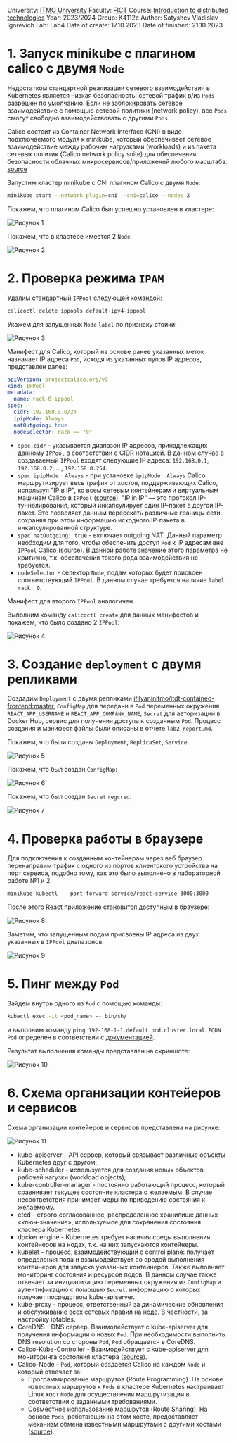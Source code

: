 University: [ITMO University](https://itmo.ru/ru/)
Faculty: [FICT](https://fict.itmo.ru)
Course: [Introduction to distributed technologies](https://github.com/itmo-ict-faculty/introduction-to-distributed-technologies)
Year: 2023/2024
Group: K4112c
Author: Satyshev Vladislav Igorevich
Lab: Lab4
Date of create: 17.10.2023
Date of finished: 21.10.2023


# 1. Запуск minikube с плагином calico с двумя `Node`

Недостатком стандартной реализации сетевого взаимодействия в Kubernetes является низкая безопасность: сетевой трафик в/из `Pods` разрешен по умолчанию. Если не заблокировать сетевое взаимодействие с помощью сетевой политики (network policy), все `Pods` смогут свободно взаимодействовать с другими `Pods`.

Calico состоит из Container Network Interface (CNI) в виде подключаемого модуля к minikube, который обеспечивает сетевое взаимодействие между рабочим нагрузками (workloads) и из пакета сетевых политик (Calico network policy suite) для обеспечения безопасности облачных микросервисов/приложений любого масштаба. [source](https://docs.tigera.io/calico/latest/about/)

Запустим кластер minikube с CNI плагином Calico с двумя `Node`:

```bash
minikube start --network-plugin=cni --cni=calico --nodes 2
```
Покажем, что плагином Calico был успешно установлен в кластере:

![Рисунок 1](images/1.PNG)

Покажем, что в кластере имеется 2 `Node`:

![Рисунок 2](images/2.PNG)

# 2. Проверка режима `IPAM`

Удалим стандартный `IPPool` следующей командой:

```bash
calicoctl delete ippools default-ipv4-ippool
```

Укажем для запущенных `Node` `label` по признаку стойки:

![Рисунок 3](images/3.PNG)

Манифест для Calico, который на основе ранее указанных меток назначает IP адреса `Pod`, исходя из указанных пулов IP адресов, представлен далее:

```yaml
apiVersion: projectcalico.org/v3
kind: IPPool
metadata:
  name: rack-0-ippool
spec:
  cidr: 192.168.0.0/24
  ipipMode: Always
  natOutgoing: true
  nodeSelector: rack == "0"
```

- `spec.cidr` - указывается диапазон IP адресов, принадлежащих данному `IPPool` в соответствии с CIDR нотацией. В данном случае в создаваемый `IPPool` входят следующие IP адреса: `192.168.0.1`, `192.168.0.2`, ..., `192.168.0.254`.
- `spec.ipipMode: Always` - при установке `ipipMode: Always` Calico маршрутизирует весь трафик от хостов, поддерживающих Calico, используя "IP в IP", ко всем сетевым контейнерам и виртуальным машинам Calico в `IPPool` ([source](https://docs.tigera.io/calico/latest/networking/configuring/vxlan-ipip#configure-ip-in-ip-encapsulation-for-all-inter-workload-traffic)).
"IP in IP" — это протокол IP-туннелирования, который инкапсулирует один IP-пакет в другой IP-пакет. Это позволяет данным пересекать различные границы сети, сохраняя при этом информацию исходного IP-пакета в инкапсулированной структуре.
- `spec.natOutgoing: true` - включает outgoing NAT. Данный параметр необходим для того, чтобы обеспечить доступ `Pod` к IP адресам вне `IPPool` Calico ([source](https://docs.tigera.io/calico/latest/networking/configuring/workloads-outside-cluster#enable-nat-for-pods-with-ip-addresses-that-are-not-routable-beyond-the-cluster)). В данной работе значение этого параметра не критично, т.к. обеспечения такого рода взаимодействия не требуется.
- `nodeSelector` - селектор `Node`, подам которых будет присвоен соответствующий `IPPool`. В данном случае требуется наличие `label` `rack: 0`.

Манифест для второго `IPPool` аналогичен.

Выполним команду `calicoctl create` для данных манифестов и покажем, что было создано 2 `IPPool`:

![Рисунок 4](images/4.PNG)

# 3. Создание `deployment` с двумя репликами

Создадим `Deployment` с двумя репликами [ifilyaninitmo/itdt-contained-frontend:master](https://hub.docker.com/repository/docker/ifilyaninitmo/itdt-contained-frontend), `ConfigMap` для передачи в `Pod` переменных окружения `REACT_APP_USERNAME` и `REACT_APP_COMPANY_NAME`, `Secret` для авторизации в Docker Hub, сервис для получения доступа к созданным `Pod`. Процесс создания и манифест файлы были описаны в отчете `lab2_report.md`.

Покажем, что были созданы `Deployment`, `ReplicaSet`, `Service`:

![Рисунок 5](images/5.PNG)

Покажем, что был создан `ConfigMap`:

![Рисунок 6](images/6.PNG)

Покажем, что был создан `Secret` `regcred`:

![Рисунок 7](images/7.PNG)

# 4. Проверка работы в браузере

Для подключения к созданным контейнерам через веб браузер перенаправим трафик с одного из портов клиентского устройства на порт сервиса, подобно тому, как это было выполнено в лабораторной работе №1 и 2:

```bash
minikube kubectl -- port-forward service/react-service 3000:3000
```

После этого React приложение становится доступным в браузере:

![Рисунок 8](images/8.PNG)

Заметим, что запущенным подам присвоены IP адреса из двух указанных в `IPPool` диапазонов:

![Рисунок 9](images/9.PNG)


# 5. Пинг между `Pod`

Зайдем внутрь одного из `Pod` с помощью команды:

```bash
kubectl exec -it <pod_name> -- bin/sh/
```
и выполним команду `ping 192-168-1-1.default.pod.cluster.local`. `FQDN` `Pod` определен в соответствии с [документацией](https://kubernetes.io/docs/concepts/services-networking/dns-pod-service/#pods). 

Результат выполнения команды представлен на скриншоте:

![Рисунок 10](images/10.PNG)

# 6. Схема организации контейеров и сервисов

Схема организации контейеров и сервисов представлена на рисунке:

![Рисунок 11](images/11.PNG)

- kube-apiserver - API сервер, который связывает различные объекты Kubernetes друг с другом;
- kube-scheduler - используется для создания новых объектов рабочей нагузки (workload objects);
- kube-controller-manager - постоянно работающий процесс, который сравнивает текущее состояние кластера с желаемым. В случае несоответствия принимает меры по приведению состояния к желаемому. 
- etcd - строго согласованное, распределенное хранилище данных «ключ-значение», используемое для сохранения состояния кластера Kubernetes.
- docker engine - Kubernetes требует наличия среды выполнения контейнеров на нодах, т.к. на них запускаются контейнеры.
- kubelet - процесс, взаимодействующий с control plane: получает определения пода и взаимодействует со средой выполнения контейнеров для запуска указанных контейнеров. Также выполняет мониторинг состояния и ресурсов подов. В данном случае также отвечает за инициализацию переменных окружения из `ConfigMap` и аутентификацию с помощью `Secret`, информацию о которых получает посредством kube-apiserver. 
- kube-proxy - процесс, ответственный за динамические обновления и обслуживание всех сетевых правил на ноде. В частности, за настройку iptables.
- CoreDNS - DNS сервер. Взаимодействует с kube-apiserver для получения информации о новых `Pod`. При необходимости выполнить DNS resolution со стороны `Pod`, `Pod` обращается в CoreDNS.
- Calico-Kube-Controller - Взаимодействует с kube-apiserver для мониторинга состояния кластера ([source](https://docs.tigera.io/calico/latest/reference/kube-controllers/configuration)).
- Calico-Node - `Pod`, который создается Calico на каждом `Node` и который отвечает за:
  - Программирование маршрутов (Route Programming). На основе известных маршрутов к `Pods` в кластере Kubernetes настраивает Linux хост `Node` для осуществления маршрутизации в соответствии с заданными требованиями.
  - Совместное использование маршрутов (Route Sharing). На основе `Pods`, работающих на этом хосте, предоставляет механизм обмена известными маршрутами с другими хостами ([source](https://tanzu.vmware.com/developer/guides/container-networking-calico-refarch/#:~:text=calico%2Dnode&text=It%20is%20responsible%20for%202,known%20routes%20with%20other%20hosts.)).